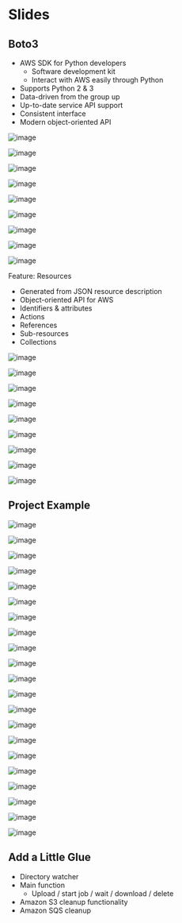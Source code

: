 # Slides

## Boto3

- AWS SDK for Python developers
    - Software development kit
    - Interact with AWS easily through Python
- Supports Python 2 & 3
- Data-driven from the group up
- Up-to-date service API support
- Consistent interface
- Modern object-oriented API

![image](../../../media/boto-&-boto3_Slides-image1.jpg)

![image](../../../media/boto-&-boto3_Slides-image2.jpg)

![image](../../../media/boto-&-boto3_Slides-image3.jpg)

![image](../../../media/boto-&-boto3_Slides-image4.jpg)

![image](../../../media/boto-&-boto3_Slides-image5.jpg)

![image](../../../media/boto-&-boto3_Slides-image6.jpg)

![image](../../../media/boto-&-boto3_Slides-image7.jpg)

![image](../../../media/boto-&-boto3_Slides-image8.jpg)

![image](../../../media/boto-&-boto3_Slides-image9.jpg)

Feature: Resources

- Generated from JSON resource description
- Object-oriented API for AWS
- Identifiers & attributes
- Actions
- References
- Sub-resources
- Collections

![image](../../../media/boto-&-boto3_Slides-image10.jpg)

![image](../../../media/boto-&-boto3_Slides-image11.jpg)

![image](../../../media/boto-&-boto3_Slides-image12.jpg)

![image](../../../media/boto-&-boto3_Slides-image13.jpg)

![image](../../../media/boto-&-boto3_Slides-image14.jpg)

![image](../../../media/boto-&-boto3_Slides-image15.jpg)

![image](../../../media/boto-&-boto3_Slides-image16.jpg)

![image](../../../media/boto-&-boto3_Slides-image17.jpg)

![image](../../../media/boto-&-boto3_Slides-image18.jpg)

## Project Example

![image](../../../media/boto-&-boto3_Slides-image19.jpg)

![image](../../../media/boto-&-boto3_Slides-image20.jpg)

![image](../../../media/boto-&-boto3_Slides-image21.jpg)

![image](../../../media/boto-&-boto3_Slides-image22.jpg)

![image](../../../media/boto-&-boto3_Slides-image23.jpg)

![image](../../../media/boto-&-boto3_Slides-image24.jpg)

![image](../../../media/boto-&-boto3_Slides-image25.jpg)

![image](../../../media/boto-&-boto3_Slides-image26.jpg)

![image](../../../media/boto-&-boto3_Slides-image27.jpg)

![image](../../../media/boto-&-boto3_Slides-image28.jpg)

![image](../../../media/boto-&-boto3_Slides-image29.jpg)

![image](../../../media/boto-&-boto3_Slides-image30.jpg)

![image](../../../media/boto-&-boto3_Slides-image31.jpg)

![image](../../../media/boto-&-boto3_Slides-image32.jpg)

![image](../../../media/boto-&-boto3_Slides-image33.jpg)

![image](../../../media/boto-&-boto3_Slides-image34.jpg)

![image](../../../media/boto-&-boto3_Slides-image35.jpg)

![image](../../../media/boto-&-boto3_Slides-image36.jpg)

![image](../../../media/boto-&-boto3_Slides-image37.jpg)

![image](../../../media/boto-&-boto3_Slides-image38.jpg)

![image](../../../media/boto-&-boto3_Slides-image39.jpg)

## Add a Little Glue

- Directory watcher
- Main function
    - Upload / start job / wait / download / delete
- Amazon S3 cleanup functionality
- Amazon SQS cleanup
